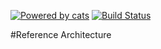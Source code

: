 [![Powered by cats](https://img.shields.io/badge/powered%20by-cats-blue.svg)](https://github.com/typelevel/cats)
[![Build Status][build-badge]][build-link]

#Reference Architecture

[build-link]: https://travis-ci.com/GiovannySissa/ref-arch
[build-badge]: https://travis-ci.com/GiovannySissa/ref-arch.svg?token=g45GNcZ5zCXjLQv1yN8y&branch=develop